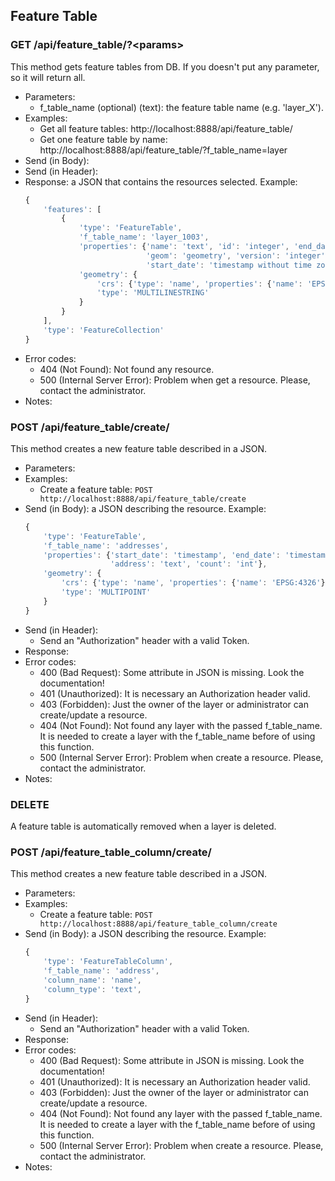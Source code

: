 ## Feature Table


### GET /api/feature_table/?\<params>

This method gets feature tables from DB. If you doesn't put any parameter, so it will return all.
- Parameters:
    - f_table_name (optional) (text): the feature table name (e.g. 'layer_X').
- Examples:
     - Get all feature tables: http://localhost:8888/api/feature_table/
     - Get one feature table by name: http://localhost:8888/api/feature_table/?f_table_name=layer
- Send (in Body):
- Send (in Header):
- Response: a JSON that contains the resources selected. Example:
    ```javascript
    {
        'features': [
            {
                'type': 'FeatureTable',
                'f_table_name': 'layer_1003',
                'properties': {'name': 'text', 'id': 'integer', 'end_date': 'timestamp without time zone',
                               'geom': 'geometry', 'version': 'integer', 'changeset_id': 'integer',
                               'start_date': 'timestamp without time zone'},
                'geometry': {
                    'crs': {'type': 'name', 'properties': {'name': 'EPSG:4326'}},
                    'type': 'MULTILINESTRING'
                }
            }
        ],
        'type': 'FeatureCollection'
    }
    ```
- Error codes:
    - 404 (Not Found): Not found any resource.
    - 500 (Internal Server Error): Problem when get a resource. Please, contact the administrator.
- Notes:


### POST /api/feature_table/create/

This method creates a new feature table described in a JSON.
- Parameters:
- Examples:
    - Create a feature table: ```POST http://localhost:8888/api/feature_table/create```
- Send (in Body): a JSON describing the resource. Example:
    ```javascript
    {
        'type': 'FeatureTable',
        'f_table_name': 'addresses',
        'properties': {'start_date': 'timestamp', 'end_date': 'timestamp',
                       'address': 'text', 'count': 'int'},
        'geometry': {
            'crs': {'type': 'name', 'properties': {'name': 'EPSG:4326'}},
            'type': 'MULTIPOINT'
        }
    }
    ```
- Send (in Header):
    - Send an "Authorization" header with a valid Token.
- Response:
- Error codes:
     - 400 (Bad Request): Some attribute in JSON is missing. Look the documentation!
     - 401 (Unauthorized): It is necessary an Authorization header valid.
     - 403 (Forbidden): Just the owner of the layer or administrator can create/update a resource.
     - 404 (Not Found): Not found any layer with the passed f_table_name. It is needed to create a layer with the f_table_name before of using this function.
     - 500 (Internal Server Error): Problem when create a resource. Please, contact the administrator.
- Notes:


### DELETE

A feature table is automatically removed when a layer is deleted.


### POST /api/feature_table_column/create/

This method creates a new feature table described in a JSON.
- Parameters:
- Examples:
    - Create a feature table: ```POST http://localhost:8888/api/feature_table_column/create```
- Send (in Body): a JSON describing the resource. Example:
    ```javascript
    {
        'type': 'FeatureTableColumn',
        'f_table_name': 'address',
        'column_name': 'name',
        'column_type': 'text',
    }
    ```
- Send (in Header):
    - Send an "Authorization" header with a valid Token.
- Response:
- Error codes:
     - 400 (Bad Request): Some attribute in JSON is missing. Look the documentation!
     - 401 (Unauthorized): It is necessary an Authorization header valid.
     - 403 (Forbidden): Just the owner of the layer or administrator can create/update a resource.
     - 404 (Not Found): Not found any layer with the passed f_table_name. It is needed to create a layer with the f_table_name before of using this function.
     - 500 (Internal Server Error): Problem when create a resource. Please, contact the administrator.
- Notes: